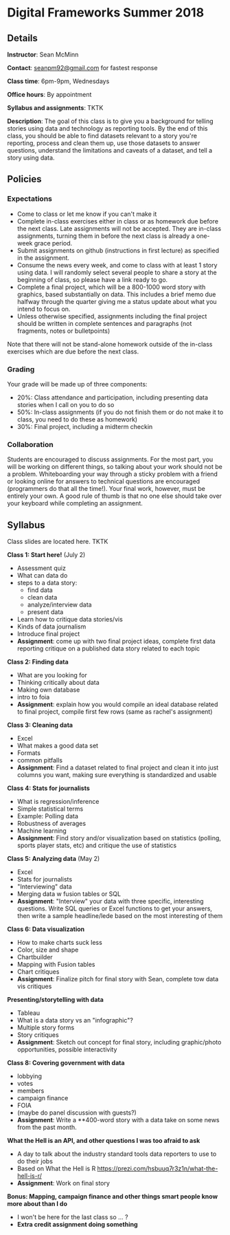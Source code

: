 # Digital Frameworks Summer 2018

## Details

**Instructor**: Sean McMinn

**Contact**: seanpm92@gmail.com for fastest response

**Class time**: 6pm-9pm, Wednesdays

**Office hours**: By appointment

**Syllabus and assignments**: TKTK

**Description**: The goal of this class is to give you a background for telling stories using data and technology as reporting tools. By the end of this class, you should be able to find datasets relevant to a story you're reporting, process and clean them up, use those datasets to answer questions, understand the limitations and caveats of a dataset, and tell a story using data.

## Policies

### Expectations

* Come to class or let me know if you can't make it
* Complete in-class exercises either in class or as homework due before the next class. Late assignments will not be accepted. They are in-class assignments, turning them in before the next class is already a one-week grace period.
* Submit assignments on github (instructions in first lecture) as specified in the assignment.
* Consume the news every week, and come to class with at least 1 story using data. I will randomly select several people to share a story at the beginning of class, so please have a link ready to go.
* Complete a final project, which will be a 800-1000 word story with graphics, based substantially on data. This includes a brief memo due halfway through the quarter giving me a status update about what you intend to focus on.
* Unless otherwise specified, assignments including the final project should be written in complete sentences and paragraphs (not fragments, notes or bulletpoints)

Note that there will not be stand-alone homework outside of the in-class exercises which are due before the next class.

### Grading

Your grade will be made up of three components:

* 20%: Class attendance and participation, including presenting data stories when I call on you to do so
* 50%: In-class assignments (if you do not finish them or do not make it to class, you need to do these as homework)
* 30%: Final project, including a midterm checkin

### Collaboration

Students are encouraged to discuss assignments. For the most part, you will be working on different things, so talking about your work should not be a problem. Whiteboarding your way through a sticky problem with a friend or looking online for answers to technical questions are encouraged (programmers do that all the time!). Your final work, however, must be entirely your own. A good rule of thumb is that no one else should take over your keyboard while completing an assignment.

## Syllabus

Class slides are located here. TKTK

**Class 1: Start here!** (July 2)
* Assessment quiz
* What can data do
* steps to a data story:
   * find data
   * clean data
   * analyze/interview data
   * present data
* Learn how to critique data stories/vis
* Kinds of data journalism
* Introduce final project
* **Assignment**: come up with two final project ideas, complete first data reporting critique on a published data story related to each topic

**Class 2: Finding data**
* What are you looking for
* Thinking critically about data
* Making own database
* intro to foia
* **Assignment**: explain how you would compile an ideal database related to final project, compile first few rows (same as rachel's assignment)

**Class 3: Cleaning data**
* Excel
* What makes a good data set
* Formats
* common pitfalls
* **Assignment**: Find a dataset related to final project and clean it into just columns you want, making sure everything is standardized and usable

**Class 4: Stats for journalists**
* What is regression/inference
* Simple statistical terms
* Example: Polling data
* Robustness of averages
* Machine learning
* **Assignment**: Find story and/or visualization based on statistics (polling, sports player stats, etc) and critique the use of statistics

**Class 5: Analyzing data** (May 2)
* Excel
* Stats for journalists
* "Interviewing" data
* Merging data w fusion tables or SQL
* **Assignment**: "Interview" your data with three specific, interesting questions. Write SQL queries or Excel functions to get your answers, then write a sample headline/lede based on the most interesting of them

**Class 6: Data visualization**
* How to make charts suck less
* Color, size and shape
* Chartbuilder
* Mapping with Fusion tables
* Chart critiques
* **Assignment**: Finalize pitch for final story with Sean, complete tow data vis critiques

**Presenting/storytelling with data**
* Tableau
* What is a data story vs an "infographic"?
* Multiple story forms
* Story critiques
* **Assignment**: Sketch out concept for final story, including graphic/photo opportunities, possible interactivity

**Class 8: Covering government with data**
* lobbying
* votes
* members
* campaign finance
* FOIA
* (maybe do panel discussion with guests?)
* **Assignment**: Write a **400-word story with a data take on some news from the past month. 

**What the Hell is an API, and other questions I was too afraid to ask** 
* A day to talk about the industry standard tools data reporters to use to do their jobs
* Based on What the Hell is R https://prezi.com/hsbuuq7r3z1n/what-the-hell-is-r/
* **Assignment**: Work on final story

**Bonus: Mapping, campaign finance and other things smart people know more about than I do**
* I won't be here for the last class so ... ? 
* **Extra credit assignment doing something** 
